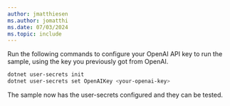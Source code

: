 ```yaml
---
author: jmatthiesen
ms.author: jomatthi
ms.date: 07/03/2024
ms.topic: include
---
```


Run the following commands to configure your OpenAI API key to run the sample, using the key you previously got from OpenAI.

```bash
dotnet user-secrets init
dotnet user-secrets set OpenAIKey <your-openai-key>
```

The sample now has the user-secrets configured and they can be tested.
